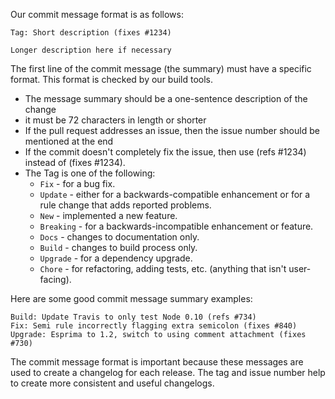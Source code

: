 Our commit message format is as follows:

```text
Tag: Short description (fixes #1234)

Longer description here if necessary
```

The first line of the commit message (the summary) must have a specific format. This format is checked by our build tools.
- The message summary should be a one-sentence description of the change
- it must be 72 characters in length or shorter
- If the pull request addresses an issue, then the issue number should be mentioned at the end
- If the commit doesn't completely fix the issue, then use (refs #1234) instead of (fixes #1234).
- The Tag is one of the following:
    - `Fix` - for a bug fix.
    - `Update` - either for a backwards-compatible enhancement or for a rule change that adds reported problems.
    - `New` - implemented a new feature.
    - `Breaking` - for a backwards-incompatible enhancement or feature.
    - `Docs` - changes to documentation only.
    - `Build` - changes to build process only.
    - `Upgrade` - for a dependency upgrade.
    - `Chore` - for refactoring, adding tests, etc. (anything that isn't user-facing).

Here are some good commit message summary examples:

```text
Build: Update Travis to only test Node 0.10 (refs #734)
Fix: Semi rule incorrectly flagging extra semicolon (fixes #840)
Upgrade: Esprima to 1.2, switch to using comment attachment (fixes #730)
```

The commit message format is important because these messages are used to create a changelog for each release. The tag and issue number help to create more consistent and useful changelogs.
